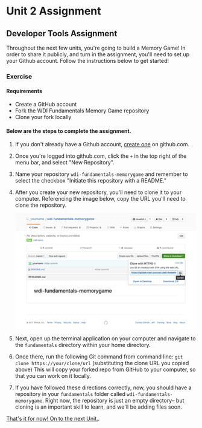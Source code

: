 # Unit 2 Assignment

## Developer Tools Assignment

Throughout the next few units, you're going to build a Memory Game! In order to share it publicly, and turn in the assignment, you'll need to set up your Github account. Follow the instructions below to get started!

### Exercise

#### Requirements

* Create a GitHub account
* Fork the WDI Fundamentals Memory Game repository
* Clone your fork locally

#### Below are the steps to complete the assignment.

1. If you don't already have a Github account, [create one](intro-to-github/intro-to-github-exercise.md) on github.com.
2. Once you're logged into github.com, click the `+` in the top right of the menu bar, and select "New Repository".
3. Name your repository `wdi-fundamentals-memorygame` and remember to select the checkbox "Initiate this repository with a README."
4. After you create your new repository, you'll need to clone it to your computer. Referencing the image below, copy the URL you'll need to clone the repository.

   ![](../.gitbook/assets/clone-http-1%20%281%29.png)

5. Next, open up the terminal application on your computer and navigate to the `fundamentals` directory within your home directory.
6. Once there, run the following Git command from command line:   `git clone https://your/clone/url` \(substituting the clone URL you copied above\)   This will copy your forked repo from GitHub to your computer, so that you can work on it locally.
7. If you have followed these directions correctly, now, you should have a repository in your `fundamentals` folder called `wdi-fundamentals-memorygame`. Right now, the repository is just an empty directory– but cloning is an important skill to learn, and we'll be adding files soon.

[That's it for now! On to the next Unit.](../intro-to-html-intro/).

